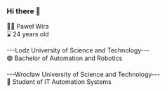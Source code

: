 ### Hi there 👋
:man_technologist: Paweł Wira <br />
:hourglass: 24 years old <br />




---Lodz University of Science and Technology--- <br />
:green_circle: Bachelor of Automation and Robotics <br />

---Wrocław University of Science and Technology--- <br />
:red_circle: Student of IT Automation Systems <br />


